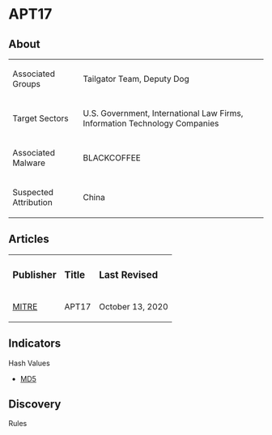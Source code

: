 # APT17

## About
<table>
  <tr>
    <td>
      <p>Associated Groups</p>
    </td>
    <td>
      <p>Tailgator Team, Deputy Dog</p>
    </td>
  </tr>
  <tr>
    <td>
      <p>Target Sectors</p>
    </td>
    <td>
      <p>U.S. Government, International Law Firms, Information Technology Companies</p>
    </td>
  </tr>
  <tr>
    <td>
      <p>Associated Malware</p>
    </td>
    <td>
      <p>BLACKCOFFEE</p>
    </td>
  </tr>
  <tr>
    <td>
      <p>Suspected Attribution</p>
    </td>
    <td>
      <p>China</p>
    </td>
  </tr>
</table>

## Articles
<table>
  <tr>
    <td>
      <h3>Publisher</h3>
    </td>
    <td>
      <h3>Title</h3>
    </td>
    <td>
      <h3>Last Revised</h3>
    </td>
  </tr>
  <tr>
    <td>
      <a href="https://attack.mitre.org/groups/G0025/">MITRE</a>
    </td>
    <td>
      <p>APT17</p>
    </td>
    <td>
      <p>October 13, 2020</p>
    </td>
  </tr>
</table>



## Indicators
Hash Values
- <a href="https://github.com/PudgyDragon/IOCs/blob/main/All/APT17/samples.md5">MD5</a>

## Discovery
Rules
